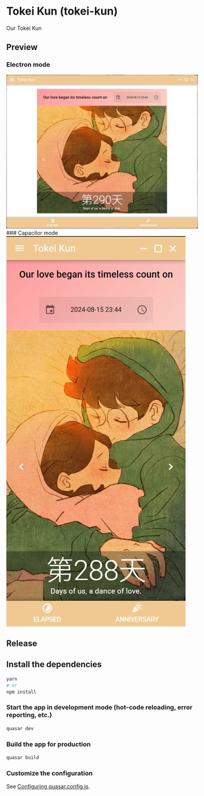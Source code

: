 # Tokei Kun (tokei-kun)

Our Tokei Kun

## Preview
### Electron mode
<img src="public/images/preview/preview-electron.png" />
### Capacitor mode
<img src="public/images/preview/preview-capacitor.png" />

## Release

## Install the dependencies
```bash
yarn
# or
npm install
```

### Start the app in development mode (hot-code reloading, error reporting, etc.)
```bash
quasar dev
```


### Build the app for production
```bash
quasar build
```

### Customize the configuration
See [Configuring quasar.config.js](https://v2.quasar.dev/quasar-cli-vite/quasar-config-js).
